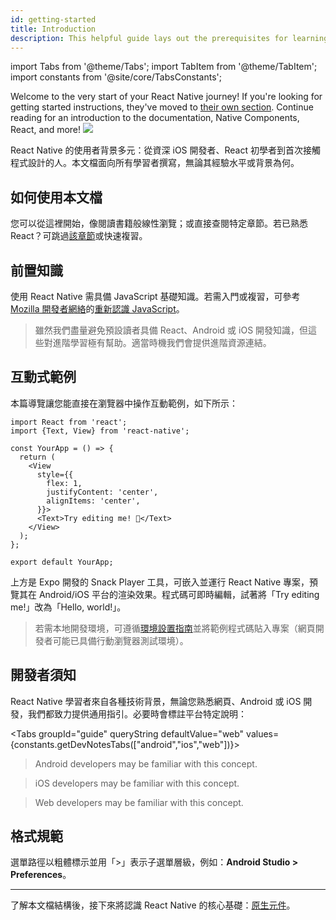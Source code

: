 ```yaml
---
id: getting-started
title: Introduction
description: This helpful guide lays out the prerequisites for learning React Native, using these docs, and setting up your environment.
---
```


import Tabs from '@theme/Tabs'; import TabItem from '@theme/TabItem'; import constants from '@site/core/TabsConstants';

<div className="content-banner">
  Welcome to the very start of your React Native journey! If you're looking for getting started instructions, they've moved to <a href="environment-setup">their own section</a>. Continue reading for an introduction to the documentation, Native Components, React, and more!
  <img className="content-banner-img" src="/docs/assets/p_android-ios-devices.svg" alt=" " />
</div>

React Native 的使用者背景多元：從資深 iOS 開發者、React 初學者到首次接觸程式設計的人。本文檔面向所有學習者撰寫，無論其經驗水平或背景為何。

## 如何使用本文檔

您可以從這裡開始，像閱讀書籍般線性瀏覽；或直接查閱特定章節。若已熟悉 React？可跳過[該章節](intro-react)或快速複習。

## 前置知識

使用 React Native 需具備 JavaScript 基礎知識。若需入門或複習，可參考 [Mozilla 開發者網絡](https://developer.mozilla.org/en-US/docs/Web/JavaScript)的[重新認識 JavaScript](https://developer.mozilla.org/en-US/docs/Web/JavaScript/A_re-introduction_to_JavaScript)。

> 雖然我們盡量避免預設讀者具備 React、Android 或 iOS 開發知識，但這些對進階學習極有幫助。適當時機我們會提供進階資源連結。

## 互動式範例

本篇導覽讓您能直接在瀏覽器中操作互動範例，如下所示：

```SnackPlayer name=Hello%20World
import React from 'react';
import {Text, View} from 'react-native';

const YourApp = () => {
  return (
    <View
      style={{
        flex: 1,
        justifyContent: 'center',
        alignItems: 'center',
      }}>
      <Text>Try editing me! 🎉</Text>
    </View>
  );
};

export default YourApp;
```

上方是 Expo 開發的 Snack Player 工具，可嵌入並運行 React Native 專案，預覽其在 Android/iOS 平台的渲染效果。程式碼可即時編輯，試著將「Try editing me!」改為「Hello, world!」。

> 若需本地開發環境，可遵循[環境設置指南](set-up-your-environment)並將範例程式碼貼入專案（網頁開發者可能已具備行動瀏覽器測試環境）。

## 開發者須知

React Native 學習者來自各種技術背景，無論您熟悉網頁、Android 或 iOS 開發，我們都致力提供通用指引。必要時會標註平台特定說明：

<Tabs groupId="guide" queryString defaultValue="web" values={constants.getDevNotesTabs(["android","ios","web"])}>

<TabItem value="android">

> Android developers may be familiar with this concept.

</TabItem>
<TabItem value="ios">

> iOS developers may be familiar with this concept.

</TabItem>
<TabItem value="web">

> Web developers may be familiar with this concept.

</TabItem>
</Tabs>

## 格式規範

選單路徑以粗體標示並用「>」表示子選單層級，例如：**Android Studio > Preferences**。

---

了解本文檔結構後，接下來將認識 React Native 的核心基礎：[原生元件](intro-react-native-components.md)。